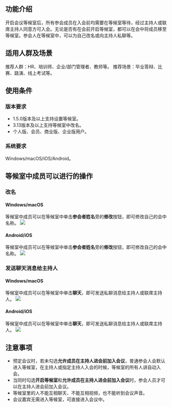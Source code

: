 ## 功能介绍
开启会议等候室后，所有参会成员在入会前均需要在等候室等待，经过主持人或联席主持人同意方可入会。无论是否有在会前开启等候室，都可以在会中将成员移至等候室。参会人在等候室中，可以为自己改名或向主持人私聊等。

## 适用人群及场景
推荐人群：HR、培训师、企业/部门管理者、教师等。
推荐场景：毕业答辩、比赛、路演、线上考试等。

## 使用条件
### 版本要求
- 1.5.0版本及以上支持设置等候室。
- 3.13版本及以上支持等候室中改名。
- 个人版、会员、商业版、企业版用户。

### 系统要求
Windows/macOS/iOS/Android。

## 等候室中成员可以进行的操作
### 改名
#### Windows/macOS
等候室中成员可以在等候室中单击**参会者姓名**旁的**修改**按钮，即可修改自己的会中名称。
![](https://qcloudimg.tencent-cloud.cn/raw/9197f1b02b9cf7be6e9dcc618854f8d5.png)

#### Android/iOS
等候室中成员可以在等候室中单击**参会者姓名**旁的**修改**按钮，即可修改自己的会中名称。
![](https://qcloudimg.tencent-cloud.cn/raw/8e90fe0e0452652b2dcfcf64f7cd612c.png)

### 发送聊天消息给主持人
#### Windows/macOS
等候室中成员可以在等候室中单击**聊天**，即可发送私聊消息给主持人或联席主持人。
![](https://qcloudimg.tencent-cloud.cn/raw/b1af1bb251ebea7d992c555a1f4b8b7a.png)

#### Android/iOS
等候室中成员可以在等候室中单击**聊天**，即可发送私聊消息给主持人或联席主持人。
![](https://qcloudimg.tencent-cloud.cn/raw/6fb08daa57ea8ddd3a8db3d3b41e5645.png)

## 注意事项
- 预定会议时，若未勾选**允许成员在主持人进会前加入会议**，普通参会人会默认进入等候室，在主持人或指定主持人入会的时候，等候室的所有人讲自动入会。
- 当同时勾选**开启等候室**和**允许成员在主持人进会前加入会议**时，参会人员才可以在主持人进会前加入会议。
- 等候室里的人不能互相聊天、不能互相视频，也不能听到会议声音。
- 会议嘉宾无需进入等候室，可直接进入会议中。

